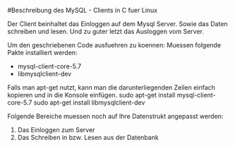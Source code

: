 #Beschreibung des MySQL - Clients in C fuer Linux

Der Client beinhaltet das Einloggen auf dem Mysql Server.
Sowie das Daten schreiben und lesen.
Und zu guter letzt das Ausloggen vom Server.

Um den geschriebenen Code ausfuehren zu koennen:
Muessen folgende Pakte installiert werden:

* mysql-client-core-5.7
* libmysqlclient-dev

Falls man apt-get nutzt, kann man die darunterliegenden Zeilen einfach kopieren
und in die Konsole einfügen.
sudo apt-get install mysql-client-core-5.7
sudo apt-get install libmysqlclient-dev

Folgende Bereiche muessen noch auf Ihre Datenstrukt angepasst werden:

1. Das Einloggen zum Server
2. Das Schreiben in bzw. Lesen aus der Datenbank 

